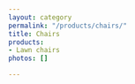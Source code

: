 ```yaml
---
layout: category
permalink: "/products/chairs/"
title: Chairs
products:
- Lawn chairs
photos: []

---
```

